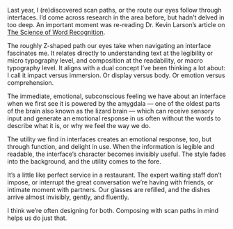 

Last year, I (re)discovered scan paths, or the route our eyes follow through interfaces. I’d come across
research in the area before, but hadn’t delved in too deep. An important moment was re-reading Dr. Kevin
Larson’s article on [The Science of Word
Recognition](http://microsoft.com/typography/ctfonts/WordRecognition.aspx).

The roughly Z-shaped path our eyes take when navigating an interface fascinates me. It relates directly to
understanding text at the legibility or micro typography level, and composition at the readability, or macro
typography level. It aligns with a dual concept I’ve been thinking a lot about: I call it impact versus
immersion. Or display versus body. Or emotion versus comprehension.

The immediate, emotional, subconscious feeling we have about an interface when we first see it is powered by
the amygdala — one of the oldest parts of the brain also known as the lizard brain — which can receive
sensory input and generate an emotional response in us often without the words to describe what it is, or why
we feel the way we do.

The utility we find in interfaces creates an emotional response, too, but through function, and delight in
use. When the information is legible and readable, the interface’s character becomes invisibly useful. The
style fades into the background, and the utility comes to the fore.

It’s a little like perfect service in a restaurant. The expert waiting staff don’t impose, or interrupt
the great conversation we’re having with friends, or intimate moment with partners. Our glasses are
refilled, and the dishes arrive almost invisibly, gently, and fluently.

I think we’re often designing for both. Composing with scan paths in mind helps us do just that.
